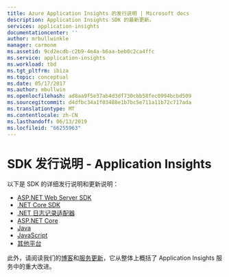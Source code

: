 ```yaml
---
title: Azure Application Insights 的发行说明 | Microsoft docs
description: Application Insights SDK 的最新更新。
services: application-insights
documentationcenter: ''
author: mrbullwinkle
manager: carmonm
ms.assetid: 9cd2ecdb-c2b9-4e4a-b6aa-beb0c2ca4ffc
ms.service: application-insights
ms.workload: tbd
ms.tgt_pltfrm: ibiza
ms.topic: conceptual
ms.date: 05/17/2017
ms.author: mbullwin
ms.openlocfilehash: ad8aa9f5e37ab4d3df730cbb58fec0994bcbd509
ms.sourcegitcommit: d4dfbc34a1f03488e1b7bc5e711a11b72c717ada
ms.translationtype: MT
ms.contentlocale: zh-CN
ms.lasthandoff: 06/13/2019
ms.locfileid: "66255963"
---
```

# <a name="sdk-release-notes---application-insights"></a>SDK 发行说明 - Application Insights
以下是 SDK 的详细发行说明和更新说明：

* [ASP.NET Web Server SDK](https://github.com/Microsoft/ApplicationInsights-server-dotnet/releases)
* [.NET Core SDK](https://github.com/Microsoft/ApplicationInsights-dotnet/releases) 
* [.NET 日志记录适配器](https://github.com/Microsoft/ApplicationInsights-dotnet-logging/releases)
* [ASP.NET Core](https://github.com/Microsoft/ApplicationInsights-aspnet5/releases)
* [Java](https://github.com/Microsoft/ApplicationInsights-Java)
* [JavaScript](https://github.com/Microsoft/ApplicationInsights-JS/commits/master)
* [其他平台](https://github.com/Microsoft/ApplicationInsights-Home)

此外，请阅读我们的[博客](https://azure.microsoft.com/blog/tag/application-insights/)和[服务更新](https://azure.microsoft.com/updates/?service=application-insights)，它从整体上概括了 Application Insights 服务中的重大改进。

